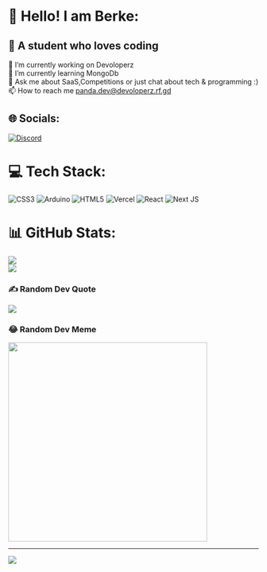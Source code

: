 # 💫 Hello! I am Berke:
## 👾 A student who loves coding
🔭 I’m currently working on Devoloperz<br>🌱 I’m currently learning MongoDb<br>💬 Ask me about SaaS,Competitions or just chat about tech & programming :)<br>📫 How to reach me panda.dev@devoloperz.rf.gd


## 🌐 Socials:
[![Discord](https://img.shields.io/badge/Discord-%237289DA.svg?logo=discord&logoColor=white)](https://discord.gg/MFmzWvm5EC) 

# 💻 Tech Stack:
![CSS3](https://img.shields.io/badge/css3-%231572B6.svg?style=for-the-badge&logo=css3&logoColor=white) ![Arduino](https://img.shields.io/badge/-Arduino-00979D?style=for-the-badge&logo=Arduino&logoColor=white) ![HTML5](https://img.shields.io/badge/html5-%23E34F26.svg?style=for-the-badge&logo=html5&logoColor=white) ![Vercel](https://img.shields.io/badge/vercel-%23000000.svg?style=for-the-badge&logo=vercel&logoColor=white) ![React](https://img.shields.io/badge/react-%2320232a.svg?style=for-the-badge&logo=react&logoColor=%2361DAFB) ![Next JS](https://img.shields.io/badge/Next-black?style=for-the-badge&logo=next.js&logoColor=white)
# 📊 GitHub Stats:
![](https://github-readme-stats.vercel.app/api?username=berke-volkan&theme=radical&hide_border=false&include_all_commits=false&count_private=false)<br/>
![](https://github-readme-streak-stats.herokuapp.com/?user=berke-volkan&theme=radical&hide_border=false)<br/>

### ✍️ Random Dev Quote
![](https://quotes-github-readme.vercel.app/api?type=horizontal&theme=radical)

### 😂 Random Dev Meme
<img src='https://randommeme-five.vercel.app/' style="height: 400px;"/>

---
[![](https://visitcount.itsvg.in/api?id=berke-volkan&icon=0&color=2)](https://visitcount.itsvg.in)

<!-- Proudly created with GPRM ( https://gprm.itsvg.in ) -->
